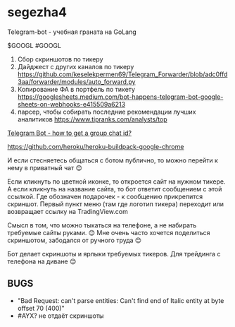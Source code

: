 # segezha4

Telegram-bot - учебная граната на GoLang

$GOOGL #GOOGL

1. Сбор скриншотов по тикеру
2. Дайджест с других каналов по тикеру https://github.com/keselekpermen69/Telegram_Forwarder/blob/adc0ffd3aa/forwarder/modules/auto_forward.py
3. Копирование ФА в портфель по тикету https://googlesheets.medium.com/bot-happens-telegram-bot-google-sheets-on-webhooks-e415509a6213
4. парсер, чтобы собирать последние рекомендации лучших аналитиков https://www.tipranks.com/analysts/top

[Telegram Bot - how to get a group chat id?](https://stackoverflow.com/questions/32423837/telegram-bot-how-to-get-a-group-chat-id)

https://github.com/heroku/heroku-buildpack-google-chrome

И если стесняетесь общаться с ботом публично, то можно перейти к нему в приватный чат 😊

Если кликнуть по цветной иконке, то откроется сайт на нужном тикере. А если кликнуть на название сайта, то бот ответит сообщением с этой ссылкой. Где обозначен подарочек - к сообщению прикрепится скриншот.
Первый пункт меню (там где логотип тикера) переходит или возвращает ссылку на TradingView.com

Смысл в том, что можно тыкаться на телефоне, а не набирать требуемые сайты руками. 😊
Мне очень часто хочется поделиться скриншотом, забодался от ручного труда 😊

Бот делает скриншоты и ярлыки требуемых тикеров. Для трейдинга с телефона на диване 😊

## BUGS

- "Bad Request: can't parse entities: Can't find end of Italic entity at byte offset 70 (400)"
- \#AYX? не отдаёт скриншоты
